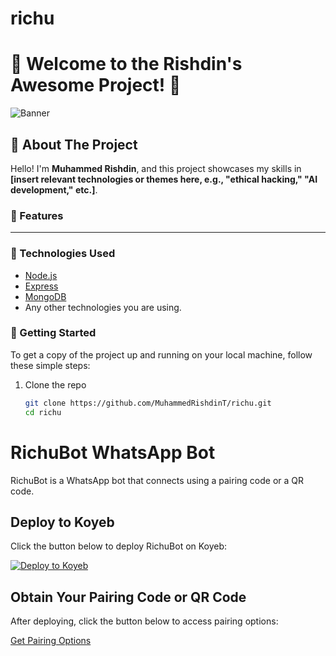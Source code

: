 # richu
# 🌟 Welcome to the **Rishdin's Awesome Project**! 🌟

![Banner](https://example.com/banner-image.jpg) <!-- Replace with your actual banner image URL -->

## 🚀 About The Project

Hello! I'm **Muhammed Rishdin**, and this project showcases my skills in **[insert relevant technologies or themes here, e.g., "ethical hacking," "AI development," etc.]**. 

### 🎯 Features
**********

### 🔧 Technologies Used

- [Node.js](https://nodejs.org/en/)
- [Express](https://expressjs.com/)
- [MongoDB](https://www.mongodb.com/)
- Any other technologies you are using.

### 📂 Getting Started

To get a copy of the project up and running on your local machine, follow these simple steps:

1. Clone the repo
   ```bash
   git clone https://github.com/MuhammedRishdinT/richu.git
   cd richu


# RichuBot WhatsApp Bot

RichuBot is a WhatsApp bot that connects using a pairing code or a QR code.

## Deploy to Koyeb

Click the button below to deploy RichuBot on Koyeb:

[![Deploy to Koyeb](https://raw.githubusercontent.com/koyeb/koyeb-button/master/button.svg)](https://app.koyeb.com/deploy?repository=https://github.com/MuhammedRishdinT/richu)

## Obtain Your Pairing Code or QR Code

After deploying, click the button below to access pairing options:

[Get Pairing Options](https://muhammedrishdint.github.io/richu/pairing.html)
